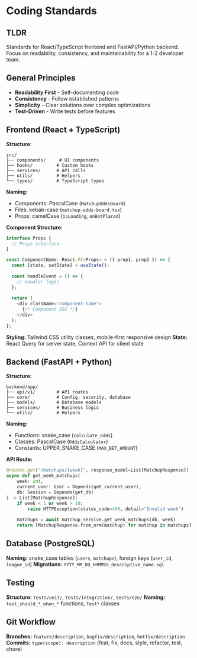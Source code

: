 # Coding Standards

## TLDR

Standards for React/TypeScript frontend and FastAPI/Python backend. Focus on readability, consistency, and maintainability for a 1-2 developer team.

## General Principles

- **Readability First** - Self-documenting code
- **Consistency** - Follow established patterns
- **Simplicity** - Clear solutions over complex optimizations
- **Test-Driven** - Write tests before features

## Frontend (React + TypeScript)

**Structure:**
```
src/
├── components/     # UI components
├── hooks/         # Custom hooks
├── services/      # API calls
├── utils/         # Helpers
└── types/         # TypeScript types
```

**Naming:**
- Components: PascalCase (`MatchupOddsBoard`)
- Files: kebab-case (`matchup-odds-board.tsx`)
- Props: camelCase (`isLoading`, `onBetPlaced`)

**Component Structure:**
```typescript
interface Props {
  // Props interface
}

const ComponentName: React.FC<Props> = ({ prop1, prop2 }) => {
  const [state, setState] = useState();
  
  const handleEvent = () => {
    // Handler logic
  };
  
  return (
    <div className="component-name">
      {/* Component JSX */}
    </div>
  );
};
```

**Styling:** Tailwind CSS utility classes, mobile-first responsive design
**State:** React Query for server state, Context API for client state

## Backend (FastAPI + Python)

**Structure:**
```
backend/app/
├── api/v1/        # API routes
├── core/          # Config, security, database
├── models/        # Database models
├── services/      # Business logic
└── utils/         # Helpers
```

**Naming:**
- Functions: snake_case (`calculate_odds`)
- Classes: PascalCase (`OddsCalculator`)
- Constants: UPPER_SNAKE_CASE (`MAX_BET_AMOUNT`)

**API Route:**
```python
@router.get("/matchups/{week}", response_model=List[MatchupResponse])
async def get_week_matchups(
    week: int,
    current_user: User = Depends(get_current_user),
    db: Session = Depends(get_db)
) -> List[MatchupResponse]:
    if week < 1 or week > 18:
        raise HTTPException(status_code=400, detail="Invalid week")
    
    matchups = await matchup_service.get_week_matchups(db, week)
    return [MatchupResponse.from_orm(matchup) for matchup in matchups]
```

## Database (PostgreSQL)

**Naming:** snake_case tables (`users`, `matchups`), foreign keys (`user_id`, `league_id`)
**Migrations:** `YYYY_MM_DD_HHMMSS_descriptive_name.sql`

## Testing

**Structure:** `tests/unit/`, `tests/integration/`, `tests/e2e/`
**Naming:** `test_should_*_when_*` functions, `Test*` classes

## Git Workflow

**Branches:** `feature/description`, `bugfix/description`, `hotfix/description`
**Commits:** `type(scope): description` (feat, fix, docs, style, refactor, test, chore)
